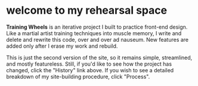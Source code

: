 # welcome to my rehearsal space

**Training Wheels** is an iterative project I built to practice front-end design.  Like a martial artist training techniques into muscle memory, I write and delete and rewrite this code, over and over ad nauseum.  New features are added only after I erase my work and rebuild.

This is just the second version of the site, so it remains simple, streamlined, and mostly featureless.  Still, if you'd like to see how the project has changed, click the "History" link above.  If you wish to see a detailed breakdown of my site-building procedure, click "Process".